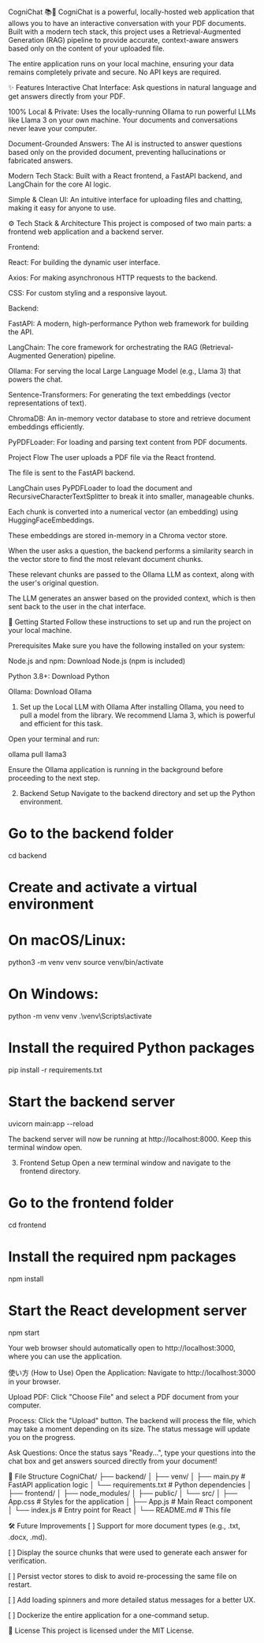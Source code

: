CogniChat 📚🤖
CogniChat is a powerful, locally-hosted web application that allows you to have an interactive conversation with your PDF documents. Built with a modern tech stack, this project uses a Retrieval-Augmented Generation (RAG) pipeline to provide accurate, context-aware answers based only on the content of your uploaded file.

The entire application runs on your local machine, ensuring your data remains completely private and secure. No API keys are required.

✨ Features
Interactive Chat Interface: Ask questions in natural language and get answers directly from your PDF.

100% Local & Private: Uses the locally-running Ollama to run powerful LLMs like Llama 3 on your own machine. Your documents and conversations never leave your computer.

Document-Grounded Answers: The AI is instructed to answer questions based only on the provided document, preventing hallucinations or fabricated answers.

Modern Tech Stack: Built with a React frontend, a FastAPI backend, and LangChain for the core AI logic.

Simple & Clean UI: An intuitive interface for uploading files and chatting, making it easy for anyone to use.

⚙️ Tech Stack & Architecture
This project is composed of two main parts: a frontend web application and a backend server.

Frontend:

React: For building the dynamic user interface.

Axios: For making asynchronous HTTP requests to the backend.

CSS: For custom styling and a responsive layout.

Backend:

FastAPI: A modern, high-performance Python web framework for building the API.

LangChain: The core framework for orchestrating the RAG (Retrieval-Augmented Generation) pipeline.

Ollama: For serving the local Large Language Model (e.g., Llama 3) that powers the chat.

Sentence-Transformers: For generating the text embeddings (vector representations of text).

ChromaDB: An in-memory vector database to store and retrieve document embeddings efficiently.

PyPDFLoader: For loading and parsing text content from PDF documents.

Project Flow
The user uploads a PDF file via the React frontend.

The file is sent to the FastAPI backend.

LangChain uses PyPDFLoader to load the document and RecursiveCharacterTextSplitter to break it into smaller, manageable chunks.

Each chunk is converted into a numerical vector (an embedding) using HuggingFaceEmbeddings.

These embeddings are stored in-memory in a Chroma vector store.

When the user asks a question, the backend performs a similarity search in the vector store to find the most relevant document chunks.

These relevant chunks are passed to the Ollama LLM as context, along with the user's original question.

The LLM generates an answer based on the provided context, which is then sent back to the user in the chat interface.

🚀 Getting Started
Follow these instructions to set up and run the project on your local machine.

Prerequisites
Make sure you have the following installed on your system:

Node.js and npm: Download Node.js (npm is included)

Python 3.8+: Download Python

Ollama: Download Ollama

1. Set up the Local LLM with Ollama
After installing Ollama, you need to pull a model from the library. We recommend Llama 3, which is powerful and efficient for this task.

Open your terminal and run:

ollama pull llama3

Ensure the Ollama application is running in the background before proceeding to the next step.

2. Backend Setup
Navigate to the backend directory and set up the Python environment.

# Go to the backend folder
cd backend

# Create and activate a virtual environment
# On macOS/Linux:
python3 -m venv venv
source venv/bin/activate

# On Windows:
python -m venv venv
.\venv\Scripts\activate

# Install the required Python packages
pip install -r requirements.txt

# Start the backend server
uvicorn main:app --reload

The backend server will now be running at http://localhost:8000. Keep this terminal window open.

3. Frontend Setup
Open a new terminal window and navigate to the frontend directory.

# Go to the frontend folder
cd frontend

# Install the required npm packages
npm install

# Start the React development server
npm start

Your web browser should automatically open to http://localhost:3000, where you can use the application.

使い方 (How to Use)
Open the Application: Navigate to http://localhost:3000 in your browser.

Upload PDF: Click "Choose File" and select a PDF document from your computer.

Process: Click the "Upload" button. The backend will process the file, which may take a moment depending on its size. The status message will update you on the progress.

Ask Questions: Once the status says "Ready...", type your questions into the chat box and get answers sourced directly from your document!

🌳 File Structure
CogniChat/
├── backend/
│   ├── venv/
│   ├── main.py             # FastAPI application logic
│   └── requirements.txt    # Python dependencies
│
├── frontend/
│   ├── node_modules/
│   ├── public/
│   └── src/
│       ├── App.css         # Styles for the application
│       ├── App.js          # Main React component
│       └── index.js        # Entry point for React
│
└── README.md               # This file

🛠️ Future Improvements
[ ] Support for more document types (e.g., .txt, .docx, .md).

[ ] Display the source chunks that were used to generate each answer for verification.

[ ] Persist vector stores to disk to avoid re-processing the same file on restart.

[ ] Add loading spinners and more detailed status messages for a better UX.

[ ] Dockerize the entire application for a one-command setup.

📄 License
This project is licensed under the MIT License.
